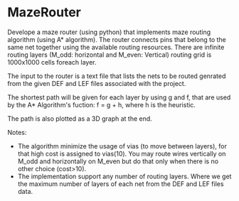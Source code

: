 # MazeRouter

Develope a maze router (using python) that implements maze routing algorithm (using A* algorithm). The router connects pins that belong to the same net together using the available routing resources. There are infinite routing layers (M_odd: horizontal and M_even: Vertical) routing grid is 1000x1000 cells foreach layer.

The input to the router is a text file that lists the nets to be routed genrated from the given DEF and LEF files associated with the project.

The shortest path will be given for each layer by using g and f, that are used by the A* Algorithm's fuction: f = g + h, where h is the heuristic.
  
The path is also plotted as a 3D graph at the end.

Notes:
- The algorithm minimize the usage of vias (to move between layers), for that high cost is assigned to vias(10). You may route wires vertically on M_odd and horizontally on M_even but do that only when there is no other choice (cost>10).
- The implementation support any number of routing layers. Where we get the maximum number of layers of each net from the DEF and LEF files data.

